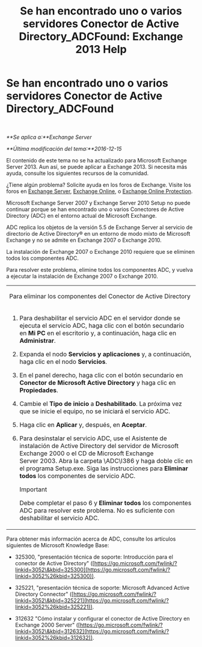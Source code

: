 ﻿---
title: 'Se han encontrado uno o varios servidores Conector de Active Directory_ADCFound: Exchange 2013 Help'
TOCTitle: Se han encontrado uno o varios servidores Conector de Active Directory_ADCFound
ms:assetid: a874f51f-09a2-4a76-9695-d61fb1ee6c1c
ms:mtpsurl: https://technet.microsoft.com/es-es/library/ms.exch.setupreadiness.adcfound(v=EXCHG.150)
ms:contentKeyID: 48268529
ms.date: 05/22/2018
mtps_version: v=EXCHG.150
ms.translationtype: MT
---

# Se han encontrado uno o varios servidores Conector de Active Directory\_ADCFound

 

_**Se aplica a:**Exchange Server_

_**Última modificación del tema:**2016-12-15_

El contenido de este tema no se ha actualizado para Microsoft Exchange Server 2013. Aun así, se puede aplicar a Exchange 2013. Si necesita más ayuda, consulte los siguientes recursos de la comunidad.

¿Tiene algún problema? Solicite ayuda en los foros de Exchange. Visite los foros en [Exchange Server](https://go.microsoft.com/fwlink/p/?linkid=60612), [Exchange Online](https://go.microsoft.com/fwlink/p/?linkid=267542), o [Exchange Online Protection](https://go.microsoft.com/fwlink/p/?linkid=285351).

Microsoft Exchange Server 2007 y Exchange Server 2010 Setup no puede continuar porque se han encontrado uno o varios Conectores de Active Directory (ADC) en el entorno actual de Microsoft Exchange.

ADC replica los objetos de la versión 5.5 de Exchange Server al servicio de directorio de Active Directory® en un entorno de modo mixto de Microsoft Exchange y no se admite en Exchange 2007 o Exchange 2010.

La instalación de Exchange 2007 o Exchange 2010 requiere que se eliminen todos los componentes ADC.

Para resolver este problema, elimine todos los componentes ADC, y vuelva a ejecutar la instalación de Exchange 2007 o Exchange 2010.


<table>
<colgroup>
<col style="width: 100%" />
</colgroup>
<tbody>
<tr class="odd">
<td><p>Para eliminar los componentes del Conector de Active Directory</p></td>
</tr>
<tr class="even">
<td><ol>
<li><p>Para deshabilitar el servicio ADC en el servidor donde se ejecuta el servicio ADC, haga clic con el botón secundario en <strong>Mi PC</strong> en el escritorio y, a continuación, haga clic en <strong>Administrar</strong>.</p></li>
<li><p>Expanda el nodo <strong>Servicios y aplicaciones</strong> y, a continuación, haga clic en el nodo <strong>Servicios</strong>.</p></li>
<li><p>En el panel derecho, haga clic con el botón secundario en <strong>Conector de Microsoft Active Directory</strong> y haga clic en <strong>Propiedades</strong>.</p></li>
<li><p>Cambie el <strong>Tipo de inicio</strong> a <strong>Deshabilitado</strong>. La próxima vez que se inicie el equipo, no se iniciará el servicio ADC.</p></li>
<li><p>Haga clic en <strong>Aplicar</strong> y, después, en <strong>Aceptar</strong>.</p></li>
<li><p>Para desinstalar el servicio ADC, use el Asistente de instalación de Active Directory del servidor de Microsoft Exchange 2000 o el CD de Microsoft Exchange Server 2003. Abra la carpeta \ADC\I386 y haga doble clic en el programa Setup.exe. Siga las instrucciones para <strong>Eliminar todos</strong> los componentes de servicio ADC.</p>

> [!IMPORTANT]
> Debe completar el paso 6 y <STRONG>Eliminar todos</STRONG> los componentes ADC para resolver este problema. No es suficiente con deshabilitar el servicio ADC.


</li>
</ol></td>
</tr>
</tbody>
</table>


Para obtener más información acerca de ADC, consulte los artículos siguientes de Microsoft Knowledge Base:

  - 325300, "presentación técnica de soporte: Introducción para el conector de Active Directory" ([https://go.microsoft.com/fwlink/?linkid=3052\&kbid=325300](https://go.microsoft.com/fwlink/?linkid=3052%26kbid=325300)).

  - 325221, "presentación técnica de soporte: Microsoft Advanced Active Directory Connector" ([https://go.microsoft.com/fwlink/?linkid=3052\&kbid=325221](https://go.microsoft.com/fwlink/?linkid=3052%26kbid=325221)).

  - 312632 "Cómo instalar y configurar el conector de Active Directory en Exchange 2000 Server" ([https://go.microsoft.com/fwlink/?linkid=3052\&kbid=312632](https://go.microsoft.com/fwlink/?linkid=3052%26kbid=312632)).

